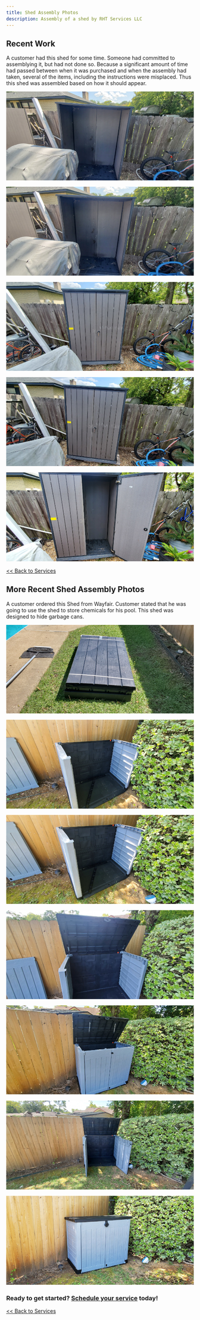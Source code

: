 ```yaml
---
title: Shed Assembly Photos
description: Assembly of a shed by RHT Services LLC
---
```

## Recent Work

A customer had this shed for some time. Someone had committed to assemblying it, but had not done so.
Because a significant amount of time had passed between when it was purchased and when the
assembly had taken, several of the items,
including the instructions were misplaced. Thus this shed was assembled based on how it should appear.

![](/images/shed_20200926/20200926_121157T.jpg)

![](/images/shed_20200926/20200926_121158T.jpg)

![](/images/shed_20200926/20200926_132218T.jpg)

![](/images/shed_20200926/20200926_132221T.jpg)

![](/images/shed_20200926/20200926_132229T.jpg)

[<< Back to Services](/services)

## More Recent Shed Assembly Photos

A customer ordered this Shed from Wayfair. Customer stated that he was going to use the shed to store
chemicals for his pool. This shed was designed to hide garbage cans.

![](/images/shed_20200926/20200926_105518T.jpg)

![](/images/shed_20200926/20200926_111157T.jpg)

![](/images/shed_20200926/20200926_111200T.jpg)

![](/images/shed_20200926/20200926_112735T.jpg)

![](/images/shed_20200926/20200926_113722T.jpg)

![](/images/shed_20200926/20200926_113735T.jpg)

![](/images/shed_20200926/20200926_114049T.jpg)

<h3>Ready to get started? <a href="/request">Schedule your service</a> today!</h3>

[<< Back to Services](/services)
